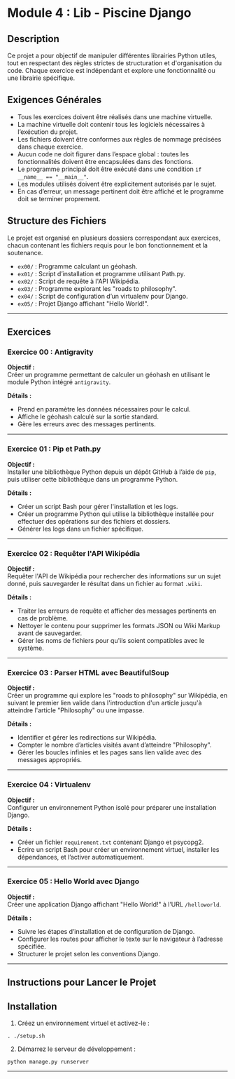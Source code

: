 # Module 4 : Lib - Piscine Django

## Description

Ce projet a pour objectif de manipuler différentes librairies Python utiles, tout en respectant des règles strictes de structuration et d'organisation du code. Chaque exercice est indépendant et explore une fonctionnalité ou une librairie spécifique.

## Exigences Générales

- Tous les exercices doivent être réalisés dans une machine virtuelle.
- La machine virtuelle doit contenir tous les logiciels nécessaires à l’exécution du projet.
- Les fichiers doivent être conformes aux règles de nommage précisées dans chaque exercice.
- Aucun code ne doit figurer dans l’espace global : toutes les fonctionnalités doivent être encapsulées dans des fonctions.
- Le programme principal doit être exécuté dans une condition `if __name__ == "__main__"`.
- Les modules utilisés doivent être explicitement autorisés par le sujet.
- En cas d’erreur, un message pertinent doit être affiché et le programme doit se terminer proprement.

## Structure des Fichiers

Le projet est organisé en plusieurs dossiers correspondant aux exercices, chacun contenant les fichiers requis pour le bon fonctionnement et la soutenance.

- `ex00/` : Programme calculant un géohash.
- `ex01/` : Script d’installation et programme utilisant Path.py.
- `ex02/` : Script de requête à l'API Wikipédia.
- `ex03/` : Programme explorant les "roads to philosophy".
- `ex04/` : Script de configuration d’un virtualenv pour Django.
- `ex05/` : Projet Django affichant "Hello World!".

---

## Exercices

### Exercice 00 : Antigravity

**Objectif :**  
Créer un programme permettant de calculer un géohash en utilisant le module Python intégré `antigravity`.

**Détails :**  
- Prend en paramètre les données nécessaires pour le calcul.
- Affiche le géohash calculé sur la sortie standard.
- Gère les erreurs avec des messages pertinents.

---

### Exercice 01 : Pip et Path.py

**Objectif :**  
Installer une bibliothèque Python depuis un dépôt GitHub à l’aide de `pip`, puis utiliser cette bibliothèque dans un programme Python.

**Détails :**  
- Créer un script Bash pour gérer l'installation et les logs.
- Créer un programme Python qui utilise la bibliothèque installée pour effectuer des opérations sur des fichiers et dossiers.
- Générer les logs dans un fichier spécifique.

---

### Exercice 02 : Requêter l'API Wikipédia

**Objectif :**  
Requêter l'API de Wikipédia pour rechercher des informations sur un sujet donné, puis sauvegarder le résultat dans un fichier au format `.wiki`.

**Détails :**  
- Traiter les erreurs de requête et afficher des messages pertinents en cas de problème.
- Nettoyer le contenu pour supprimer les formats JSON ou Wiki Markup avant de sauvegarder.
- Gérer les noms de fichiers pour qu'ils soient compatibles avec le système.

---

### Exercice 03 : Parser HTML avec BeautifulSoup

**Objectif :**  
Créer un programme qui explore les "roads to philosophy" sur Wikipédia, en suivant le premier lien valide dans l'introduction d'un article jusqu'à atteindre l'article "Philosophy" ou une impasse.

**Détails :**  
- Identifier et gérer les redirections sur Wikipédia.
- Compter le nombre d’articles visités avant d’atteindre "Philosophy".
- Gérer les boucles infinies et les pages sans lien valide avec des messages appropriés.

---

### Exercice 04 : Virtualenv

**Objectif :**  
Configurer un environnement Python isolé pour préparer une installation Django.

**Détails :**  
- Créer un fichier `requirement.txt` contenant Django et psycopg2.
- Écrire un script Bash pour créer un environnement virtuel, installer les dépendances, et l’activer automatiquement.

---

### Exercice 05 : Hello World avec Django

**Objectif :**  
Créer une application Django affichant "Hello World!" à l’URL `/helloworld`.

**Détails :**  
- Suivre les étapes d’installation et de configuration de Django.
- Configurer les routes pour afficher le texte sur le navigateur à l’adresse spécifiée.
- Structurer le projet selon les conventions Django.

---

## Instructions pour Lancer le Projet

## Installation

1. Créez un environnement virtuel et activez-le :
```
. ./setup.sh
```

2. Démarrez le serveur de développement :
```
python manage.py runserver
```

---

